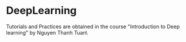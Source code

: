 # DeepLearning

Tutorials and Practices are obtained in the course "Introduction to Deep learning" by Nguyen Thanh Tuan\